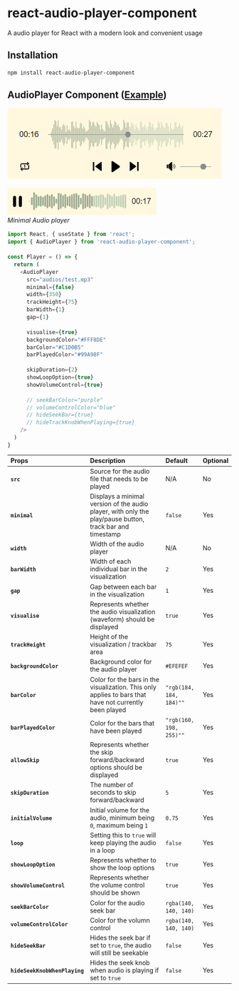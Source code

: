 # **react-audio-player-component**
A audio player for React with a modern look and convenient usage

## Installation
```sh
npm install react-audio-player-component
```

## **AudioPlayer** Component ([Example](https://stackblitz.com/edit/stackblitz-starters-t5nci5?file=src%2FApp.tsx))

![screenshot](./assets/AudioPlayer.png)
<br /><br />
![screenshot](./assets/AudioPlayerMinimal.png)
<br />
*Minimal Audio player*

```js
import React, { useState } from 'react';
import { AudioPlayer } from 'react-audio-player-component';

const Player = () => {
  return (
    <AudioPlayer 
      src="audios/test.mp3"
      minimal={false}
      width={350}
      trackHeight={75}
      barWidth={1}
      gap={1}

      visualise={true}
      backgroundColor="#FFF8DE"
      barColor="#C1D0B5"
      barPlayedColor="#99A98F"

      skipDuration={2}
      showLoopOption={true}
      showVolumeControl={true}

      // seekBarColor="purple"
      // volumeControlColor="blue"
      // hideSeekBar={true}
      // hideTrackKnobWhenPlaying={true}
    />
  )
}

```

| Props  | Description | Default | Optional |
| :------------ |:--------------- |:--------------- | :--------------- |
| **`src`**  | Source for the audio file that needs to be played | N/A | No |
| **`minimal`** | Displays a minimal version of the audio player, with only the play/pause button, track bar and timestamp | `false` | Yes |
| **`width`** | Width of the audio player | N/A | No |
| **`barWidth`** | Width of each individual bar in the visualization | `2` | Yes |     
| **`gap`** |  Gap between each bar in the visualization | `1` | Yes |
| **`visualise`** |  Represents whether the audio visualization (waveform) should be displayed | `true` | Yes |
| **`trackHeight`** |  Height of the visualization / trackbar area | `75` | Yes |
| **`backgroundColor`** |  Background color for the audio player | `#EFEFEF` | Yes |
| **`barColor`** |  Color for the bars in the visualization. This only applies to bars that have not currently been played | `"rgb(184, 184, 184)""` | Yes |
| **`barPlayedColor`** |  Color for the bars that have been played | `"rgb(160, 198, 255)""` | Yes |
| **`allowSkip`** |  Represents whether the skip forward/backward options should be displayed | `true` | Yes |
| **`skipDuration`** |  The number of seconds to skip forward/backward | `5` | Yes |
| **`initialVolume`** |  Initial volume for the audio, minimum being `0`, maximum being `1` | `0.75` | Yes |
| **`loop`** |  Setting this to `true` will keep playing the audio in a loop | `false` | Yes |
| **`showLoopOption`** |  Represents whether to show the loop options | `true` | Yes |
| **`showVolumeControl`** |  Represents whether the volume control should be shown | `true` | Yes |
| **`seekBarColor`** |  Color for the audio seek bar | `rgba(140, 140, 140)` | Yes |
| **`volumeControlColor`** |  Color for the volumn control | `rgba(140, 140, 140)` | Yes |
| **`hideSeekBar`** |  Hides the seek bar if set to `true`, the audio will still be seekable | `false` | Yes |
| **`hideSeekKnobWhenPlaying`** |  Hides the seek knob when audio is playing if set to `true` | `false` | Yes |
